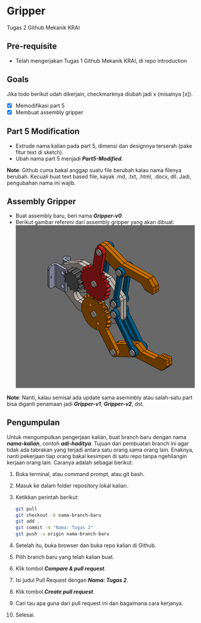 # Gripper

Tugas 2 Github Mekanik KRAI

## Pre-requisite

- Telah mengerjakan Tugas 1 Github Mekanik KRAI, di repo introduction

## Goals

Jika todo berikut udah dikerjain, checkmarknya diubah jadi x (misalnya [x]).

- [x] Memodifikasi part 5
- [x] Membuat assembly gripper

## Part 5 Modification

- Extrude nama kalian pada part 5, dimensi dan designnya terserah (pake fitur text di sketch).
- Ubah nama part 5 menjadi ***Part5-Modified***.

**Note**: Github cuma bakal anggap suatu file berubah kalau nama filenya berubah. Kecuali buat text based file, kayak .md, .txt, .html, .docx, dll. Jadi, pengubahan nama ini wajib.

## Assembly Gripper

- Buat assembly baru, beri nama ***Gripper-v0***.
- Berikut gambar refereni dari assembly gripper yang akan dibuat:
  ![alt text](image.png)

**Note**: Nanti, kalau semisal ada update sama asemmbly atau salah-satu part bisa diganti penamaan jadi ***Gripper-v1***, ***Gripper-v2***, dst.

## Pengumpulan

Untuk mengumpulkan pengerjaan kalian, buat branch baru dengan nama ***nama-kalian***, contoh ***adi-haditya***. Tujuan dari pembuatan branch ini agar tidak ada tabrakan yang terjadi antara satu orang sama orang lain. Enaknya, nanti pekerjaan tiap orang bakal kesimpen di satu repo tanpa ngehilangin kerjaan orang lain. Caranya adalah sebagai berikut:

1. Buka terminal, atau command prompt, atau git bash.
2. Masuk ke dalam folder repository lokal kalian.
3. Ketikkan perintah berikut:

    ```bash
    git pull
    git checkout -b nama-branch-baru
    git add .
    git commit -m "Nama: Tugas 2"
    git push -u origin nama-branch-baru
    ```

4. Setelah itu, buka browser dan buka repo kalian di Github.
5. Pilih branch baru yang telah kalian buat.
6. Klik tombol ***Compare & pull request***.
7. Isi judul Pull Request dengan ***Nama: Tugas 2***.
8. Klik tombol ***Create pull request***.
9. Cari tau apa guna dari pull request ini dan bagaimana cara kerjanya.
10. Selesai.
